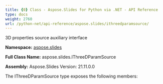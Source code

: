 ```yaml
---
title: {0} Class - Aspose.Slides for Python via .NET - API Reference
type: docs
weight: 2760
url: /python-net/api-reference/aspose.slides/ithreedparamsource/
---
```


3D properties source auxiliary interface

**Namespace:** [aspose.slides](/python-net/api-reference/aspose.slides/)

**Full Class Name:** aspose.slides.IThreeDParamSource

**Assembly:**  Aspose.Slides Version: 21.11.0.0

The IThreeDParamSource type exposes the following members:
